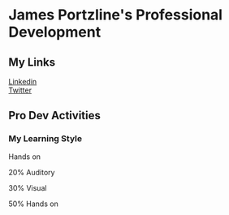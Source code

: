 # James Portzline's Professional Development

## My Links<br>
<a href="https://www.linkedin.com/in/jamesportzline"/>Linkedin</a><br>
<a href="https://twitter.com/JamesPortzline?lang=en"/>Twitter</a>

## Pro Dev Activities

### My Learning Style

Hands on

20% Auditory

30% Visual

50% Hands on
